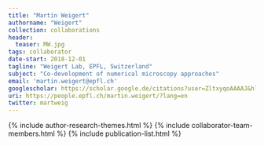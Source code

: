 ```yaml
---
title: "Martin Weigert"
authorname: "Weigert"
collection: collaborations
header:
  teaser: MW.jpg
tags: collaborator
date-start: 2018-12-01
tagline: "Weigert Lab, EPFL, Switzerland"
subject: "Co-development of numerical microscopy approaches"
email: 'martin.weigert@epfl.ch'
googlescholar: https://scholar.google.de/citations?user=ZltxyqoAAAAJ&hl=de
uri: https://people.epfl.ch/martin.weigert/?lang=en
twitter: martweig
---
```

<p align= "justify">

{% include author-research-themes.html %}
{% include collaborator-team-members.html %}
{% include publication-list.html %}
